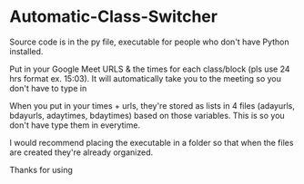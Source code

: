 # Automatic-Class-Switcher

Source code is in the py file, executable for people who don't have Python installed.

Put in your Google Meet URLS & the times for each class/block (pls use 24 hrs format ex. 15:03). It will automatically take you to the meeting so you don't have to type in

When you put in your times + urls, they're stored as lists in 4 files (adayurls, bdayurls, adaytimes, bdaytimes) based on those variables. 
This is so you don't have type them in everytime.

I would recommend placing the executable in a folder so that when the files are created they're already organized.

Thanks for using
